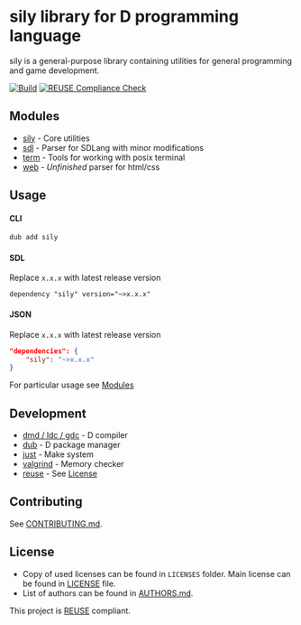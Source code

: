 # sily library for D programming language

sily is a general-purpose library containing utilities for general programming and game development.

[![Build](https://github.com/al1-ce/sily/actions/workflows/d.yml/badge.svg)](https://github.com/al1-ce/sily/actions/workflows/d.yml)
[![REUSE Compliance Check](https://github.com/al1-ce/sily/actions/workflows/reuse.yml/badge.svg)](https://github.com/al1-ce/sily/actions/workflows/reuse.yml)

## Modules
- [sily](modules/core.md) - Core utilities
- [sdl](modules/sdl.md) - Parser for SDLang with minor modifications
- [term](modules/term.md) - Tools for working with posix terminal
- [web](modules/web.md) - *Unfinished* parser for html/css

## Usage

<!-- tabs:start -->

#### **CLI**

```bash
dub add sily
```

#### **SDL**
Replace `x.x.x` with latest release version

```sdl
dependency "sily" version="~>x.x.x"
```

#### **JSON**
Replace `x.x.x` with latest release version

```json
"dependencies": {
    "sily": "~>x.x.x"
}
```

<!-- tabs:end -->

For particular usage see [Modules](#modules)

## Development
- [dmd / ldc / gdc](https://dlang.org/) - D compiler
- [dub](https://code.dlang.org/) - D package manager
- [just](https://github.com/casey/just) - Make system
- [valgrind](https://valgrind.org/) - Memory checker
- [reuse](https://reuse.software/) - See [License](#license)

## Contributing
See [CONTRIBUTING.md](https://github.com/al1-ce/sily/blob/master/CONTRIBUTING.md).

## License
- Copy of used licenses can be found in `LICENSES` folder. Main license can be found in [LICENSE](https://github.com/al1-ce/sily/blob/master/LICENSE) file.
- List of authors can be found in [AUTHORS.md](https://github.com/al1-ce/sily/blob/master/AUTHORS.md).

This project is [REUSE](https://reuse.software/) compliant.

